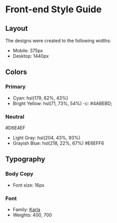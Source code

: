 # Front-end Style Guide

## Layout

The designs were created to the following widths:

- Mobile: 375px
- Desktop: 1440px

## Colors

### Primary

- Cyan: hsl(179, 62%, 43%)
- Bright Yellow: hsl(71, 73%, 54%)
-c: #4ABEBD;

### Neutral
#D6E4EF
- Light Gray: hsl(204, 43%, 93%)
- Grayish Blue: hsl(218, 22%, 67%)
#E6EFF6
## Typography

### Body Copy

- Font size: 16px

### Font

- Family: [Karla](https://fonts.google.com/specimen/Karla)
- Weights: 400, 700